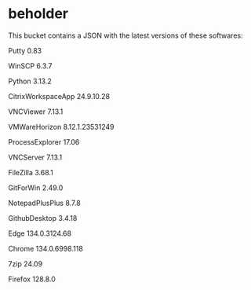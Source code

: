 ﻿# beholder
This bucket contains a JSON with the latest versions of these softwares:

Putty              0.83             
WinSCP             6.3.7            
Python             3.13.2           
CitrixWorkspaceApp 24.9.10.28       
VNCViewer          7.13.1           
VMWareHorizon      8.12.1.23531249  
ProcessExplorer    17.06            
VNCServer          7.13.1           
FileZilla          3.68.1           
GitForWin          2.49.0           
NotepadPlusPlus    8.7.8            
GithubDesktop      3.4.18           
Edge               134.0.3124.68    
Chrome             134.0.6998.118   
7zip               24.09            
Firefox            128.8.0          



